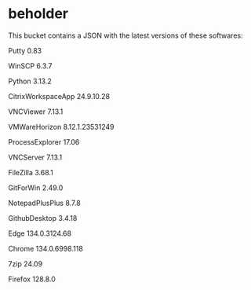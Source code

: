 ﻿# beholder
This bucket contains a JSON with the latest versions of these softwares:

Putty              0.83             
WinSCP             6.3.7            
Python             3.13.2           
CitrixWorkspaceApp 24.9.10.28       
VNCViewer          7.13.1           
VMWareHorizon      8.12.1.23531249  
ProcessExplorer    17.06            
VNCServer          7.13.1           
FileZilla          3.68.1           
GitForWin          2.49.0           
NotepadPlusPlus    8.7.8            
GithubDesktop      3.4.18           
Edge               134.0.3124.68    
Chrome             134.0.6998.118   
7zip               24.09            
Firefox            128.8.0          



